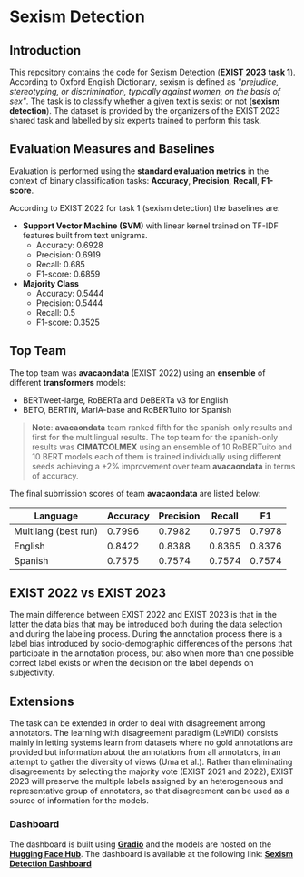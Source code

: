 # Sexism Detection
## Introduction
This repository contains the code for Sexism Detection ([**EXIST 2023**](https://www.damianospina.com/publication/plaza-2023-exist/) **task 1**). According to Oxford English Dictionary, sexism is defined as *"prejudice, stereotyping, or discrimination, typically against women, on the basis of sex"*. The task is to classify whether a given text is sexist or not (**sexism detection**). The dataset is provided by the organizers of the EXIST 2023 shared task and labelled by six experts trained to perform this task.

## Evaluation Measures and Baselines
Evaluation is performed using the **standard evaluation metrics** in the context of binary classification tasks: **Accuracy**, **Precision**, **Recall**, **F1-score**.

According to EXIST 2022 for task 1 (sexism detection) the baselines are:
- **Support Vector Machine (SVM)** with linear kernel trained on TF-IDF features built from text unigrams.
    * Accuracy: 0.6928
    * Precision: 0.6919
    * Recall: 0.685
    * F1-score: 0.6859
- **Majority Class**
    * Accuracy: 0.5444
    * Precision: 0.5444
    * Recall: 0.5
    * F1-score: 0.3525

## Top Team
The top team was **avacaondata** (EXIST 2022) using an **ensemble** of different **transformers** models:
* BERTweet-large, RoBERTa and DeBERTa v3 for English
* BETO, BERTIN, MarIA-base and RoBERTuito for Spanish
>**Note**: **avacaondata** team ranked fifth for the spanish-only results and first for the multilingual results. The top team for the spanish-only results was **CIMATCOLMEX** using an ensemble of 10 RoBERTuito and 10 BERT models each of them is trained individually using different seeds achieving a +2% improvement over team **avacaondata** in terms of accuracy.

The final submission scores of team **avacaondata** are listed below:

| Language| Accuracy | Precision |  Recall | F1 |
|---------|----------|-----------|---------|----|
| Multilang (best run)| 0.7996   |  0.7982   | 0.7975  | 0.7978 |
| English      | 0.8422   | 0.8388    | 0.8365 | 0.8376 |
| Spanish      | 0.7575   | 0.7574    | 0.7574  | 0.7574 |

## EXIST 2022 vs EXIST 2023
The main difference between EXIST 2022 and EXIST 2023 is that in the latter the data bias that may be introduced both during the data selection and during the labeling process. During the annotation process there is a label bias introduced by socio-demographic differences of the persons that participate in the annotation process, but also when more than one possible correct label exists or when the decision on the label depends on subjectivity.

## Extensions
The task can be extended in order to deal with disagreement among annotators. The learning with disagreement paradigm (LeWiDi) consists mainly in letting systems learn from datasets where no gold annotations are provided but information about the annotations from all annotators, in an attempt to gather the diversity of views (Uma et al.). Rather than eliminating disagreements by selecting the majority vote (EXIST 2021 and 2022), EXIST 2023 will preserve the multiple labels assigned by an heterogeneous and representative group of annotators, so that disagreement can be used as a source of information for the models.

### Dashboard
The dashboard is built using [**Gradio**](https://www.gradio.app/) and the models are hosted on the [**Hugging Face Hub**](https://huggingface.co/). The dashboard is available at the following link: [**Sexism Detection Dashboard**](https://matteofasulo-sexism-detection-dashboard.hf.space)
